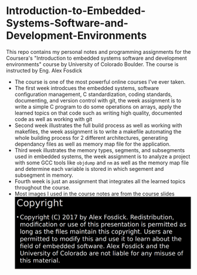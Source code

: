 # Introduction-to-Embedded-Systems-Software-and-Development-Environments
This repo contains my personal notes and programming assignments for the Coursera's "Introduction to embedded systems software and development environments" course by University of Colorado Boulder.
The course is instructed by Eng. Alex Fosdick
- The course is one of the most powerful online courses I've ever taken.
- The first week introdcues the embedded systems, software configuration management, C standardization, coding standards, documenting, and version control with git, the week assignment is to write a simple C program to do some operations on arrays, apply the learned topics on that code such as writing high quality, documented code as well as working with git
- Second week illustrates the full build process as well as working with makefiles, the week assignment is to write a makefile automating the whole building process for 2 different architectures, generating dependancy files as well as memory map file for the application.
- Third week illustrates the memory types, segments, and subsegments used in embedded systems, the week assignment is to analyze a project with some GCC tools like `objdump` and `nm` as well as the memory map file and determine each variable is stored in which segement and subsegment in memory.
- Fourth week is just an assignment that integrates all the learned topics throughout the course.
- Most images I used in the course notes are from the course slides
![](Images/copyright.png)
